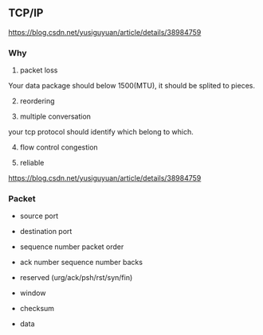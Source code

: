 ## TCP/IP

https://blog.csdn.net/yusiguyuan/article/details/38984759
### Why
1. packet loss

Your data package should below 1500(MTU), it should be splited to pieces.

2. reordering

3. multiple conversation

your tcp protocol should identify which belong to which.

4. flow control
congestion

5. reliable


https://blog.csdn.net/yusiguyuan/article/details/38984759

### Packet

* source port

* destination port

* sequence number
packet order

* ack number
sequence number backs

* reserved (urg/ack/psh/rst/syn/fin)

* window

* checksum

* data
